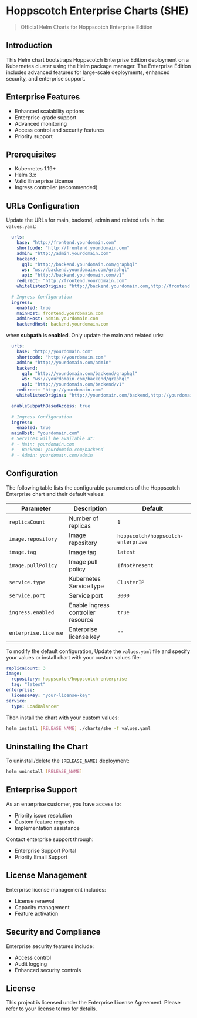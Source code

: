 # Hoppscotch Enterprise Charts (SHE)

> Official Helm Charts for Hoppscotch Enterprise Edition

## Introduction

This Helm chart bootstraps Hoppscotch Enterprise Edition deployment on a Kubernetes cluster using the Helm package manager. The Enterprise Edition includes advanced features for large-scale deployments, enhanced security, and enterprise support.

## Enterprise Features

- Enhanced scalability options
- Enterprise-grade support
- Advanced monitoring
- Access control and security features
- Priority support

## Prerequisites

- Kubernetes 1.19+
- Helm 3.x
- Valid Enterprise License
- Ingress controller (recommended)

## URLs Configuration

Update the URLs for main, backend, admin and related urls in the `values.yaml`:

```yaml
  urls:
    base: "http://frontend.yourdomain.com"
    shortcode: "http://frontend.yourdomain.com"
    admin: "http://admin.yourdomain.com"
    backend:
      gql: "http://backend.yourdomain.com/graphql"
      ws: "ws://backend.yourdomain.com/graphql"
      api: "http://backend.yourdomain.com/v1"
    redirect: "http://frontend.yourdomain.com"
    whitelistedOrigins: "http://backend.yourdomain.com,http://frontend.yourdomain.com,http://admin.yourdomain.com"

  # Ingress Configuration
  ingress:
    enabled: true
    mainHost: frontend.yourdomain.com
    adminHost: admin.yourdomain.com
    backendHost: backend.yourdomain.com
```
when **subpath is enabled**. Only update the main and related urls:
```yaml
  urls:
    base: "http://yourdomain.com"
    shortcode: "http://yourdomain.com"
    admin: "http://yourdomain.com/admin"
    backend:
      gql: "http://yourdomain.com/backend/graphql"
      ws: "ws://yourdomain.com/backend/graphql"
      api: "http://yourdomain.com/backend/v1"
    redirect: "http://yourdomain.com"
    whitelistedOrigins: "http://yourdomain.com/backend,http://yourdomain.com,http://yourdomain.com/admin"

  enableSubpathBasedAccess: true
  
  # Ingress Configuration
  ingress:
    enabled: true
  mainHost: "yourdomain.com"
  # Services will be available at:
  # - Main: yourdomain.com
  # - Backend: yourdomain.com/backend
  # - Admin: yourdomain.com/admin
```

## Configuration

The following table lists the configurable parameters of the Hoppscotch Enterprise chart and their default values:

| Parameter | Description | Default |
|-----------|-------------|---------|
| `replicaCount` | Number of replicas | `1` |
| `image.repository` | Image repository | `hoppscotch/hoppscotch-enterprise` |
| `image.tag` | Image tag | `latest` |
| `image.pullPolicy` | Image pull policy | `IfNotPresent` |
| `service.type` | Kubernetes Service type | `ClusterIP` |
| `service.port` | Service port | `3000` |
| `ingress.enabled` | Enable ingress controller resource | `true` |
| `enterprise.license` | Enterprise license key | `""` |

To modify the default configuration, Update the `values.yaml` file and specify your values or install chart with your custom values file:

```yaml
replicaCount: 3
image:
  repository: hoppscotch/hoppscotch-enterprise
  tag: "latest"
enterprise:
  licenseKey: "your-license-key"
service:
  type: LoadBalancer
```

Then install the chart with your custom values:

```bash
helm install [RELEASE_NAME] ./charts/she -f values.yaml
```

## Uninstalling the Chart

To uninstall/delete the `[RELEASE_NAME]` deployment:

```bash
helm uninstall [RELEASE_NAME]
```

## Enterprise Support

As an enterprise customer, you have access to:
- Priority issue resolution
- Custom feature requests
- Implementation assistance

Contact enterprise support through:
- Enterprise Support Portal
- Priority Email Support

## License Management

Enterprise license management includes:
- License renewal
- Capacity management
- Feature activation

## Security and Compliance

Enterprise security features include:
- Access control
- Audit logging
- Enhanced security controls

## License

This project is licensed under the Enterprise License Agreement. Please refer to your license terms for details.